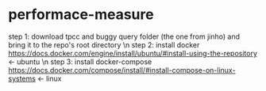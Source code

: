 # performace-measure
step 1: download tpcc and buggy query folder (the one from jinho) and bring it to the repo's root directory \n
step 2: install docker https://docs.docker.com/engine/install/ubuntu/#install-using-the-repository <- ubuntu \n
step 3: install docker-compose https://docs.docker.com/compose/install/#install-compose-on-linux-systems <- linux
